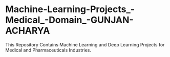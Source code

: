 # Machine-Learning-Projects_-Medical_-Domain_-GUNJAN-ACHARYA
This Repository Contains Machine Learning and Deep Learning Projects for Medical and Pharmaceuticals Industries.
